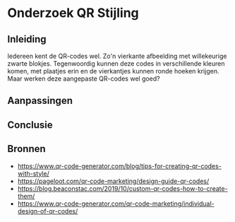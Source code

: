# Onderzoek QR Stijling

## Inleiding
Iedereen kent de QR-codes wel. Zo'n vierkante afbeelding met willekeurige zwarte blokjes. Tegenwoordig kunnen deze codes in verschillende kleuren komen, met plaatjes erin en de vierkantjes kunnen ronde hoeken krijgen. Maar werken deze aangepaste QR-codes wel goed?  

## Aanpassingen

###

## Conclusie


## Bronnen

* https://www.qr-code-generator.com/blog/tips-for-creating-qr-codes-with-style/
* https://pageloot.com/qr-code-marketing/design-guide-qr-codes/
* https://blog.beaconstac.com/2019/10/custom-qr-codes-how-to-create-them/
* https://www.qr-code-generator.com/qr-code-marketing/individual-design-of-qr-codes/
